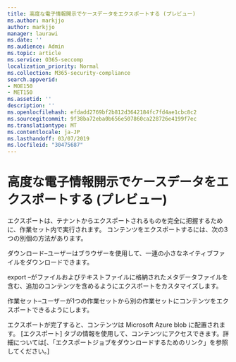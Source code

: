 ```yaml
---
title: 高度な電子情報開示でケースデータをエクスポートする (プレビュー)
ms.author: markjjo
author: markjjo
manager: laurawi
ms.date: ''
ms.audience: Admin
ms.topic: article
ms.service: O365-seccomp
localization_priority: Normal
ms.collection: M365-security-compliance
search.appverid:
- MOE150
- MET150
ms.assetid: ''
description: ''
ms.openlocfilehash: efdadd2769bf2b812d3642184fc7fd4ae1cbc8c2
ms.sourcegitcommit: 9f38ba72eba0b656e507860ca228726e4199f7ec
ms.translationtype: MT
ms.contentlocale: ja-JP
ms.lasthandoff: 03/07/2019
ms.locfileid: "30475687"
---
```

# <a name="export-case-data-in-advanced-ediscovery-preview"></a>高度な電子情報開示でケースデータをエクスポートする (プレビュー)

エクスポートは、テナントからエクスポートされるものを完全に把握するために、作業セット内で実行されます。 コンテンツをエクスポートするには、次の3つの別個の方法があります。

ダウンロード–ユーザーはブラウザーを使用して、一連の小さなネイティブファイルをダウンロードできます。

export –がファイルおよびテキストファイルに格納されたメタデータファイルを含む、追加のコンテンツを含めるようにエクスポートをカスタマイズします。

作業セット–ユーザーが1つの作業セットから別の作業セットにコンテンツをエクスポートできるようにします。

エクスポートが完了すると、コンテンツは Microsoft Azure blob に配置されます。 [エクスポート] タブの情報を使用して、コンテンツにアクセスできます。詳細については\[、「エクスポートジョブをダウンロードするためのリンク」を参照してください。\]